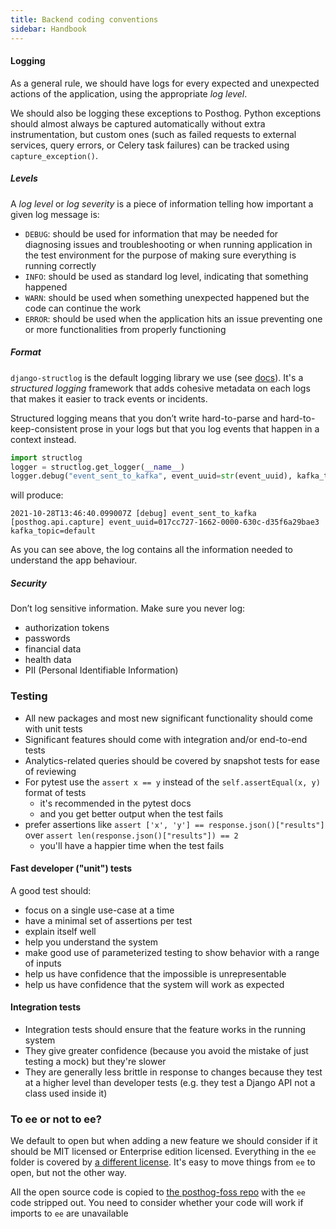 ```yaml
---
title: Backend coding conventions
sidebar: Handbook
---
```


#### Logging
As a general rule, we should have logs for every expected and unexpected actions of the application, using the appropriate _log level_.

We should also be logging these exceptions to Posthog. Python exceptions should almost always be captured automatically without extra instrumentation, but custom ones (such as failed requests to external services, query errors, or Celery task failures) can be tracked using `capture_exception()`.

##### Levels
A _log level_ or _log severity_ is a piece of information telling how important a given log message is:

* `DEBUG`: should be used for information that may be needed for diagnosing issues and troubleshooting or when running application
in the test environment for the purpose of making sure everything is running correctly
* `INFO`: should be used as standard log level, indicating that something happened
* `WARN`: should be used when something unexpected happened but the code can continue the work
* `ERROR`: should be used when the application hits an issue preventing one or more functionalities from properly functioning

##### Format
`django-structlog` is the default logging library we use (see [docs](https://django-structlog.readthedocs.io/en/latest/)).
It's a _structured logging_ framework that adds cohesive metadata on each logs that makes it easier to track events or incidents.

Structured logging means that you don’t write hard-to-parse and hard-to-keep-consistent prose in your logs
but that you log events that happen in a context instead.

```python
import structlog
logger = structlog.get_logger(__name__)
logger.debug("event_sent_to_kafka", event_uuid=str(event_uuid), kafka_topic=topic)
```
will produce:
```console
2021-10-28T13:46:40.099007Z [debug] event_sent_to_kafka [posthog.api.capture] event_uuid=017cc727-1662-0000-630c-d35f6a29bae3 kafka_topic=default
```
As you can see above, the log contains all the information needed to understand the app behaviour.

##### Security
Don’t log sensitive information. Make sure you never log:

* authorization tokens
* passwords
* financial data
* health data
* PII (Personal Identifiable Information)

### Testing

* All new packages and most new significant functionality should come with unit tests
* Significant features should come with integration and/or end-to-end tests
* Analytics-related queries should be covered by snapshot tests for ease of reviewing
* For pytest use the `assert x == y` instead of the `self.assertEqual(x, y)` format of tests
    * it's recommended in the pytest docs
    * and you get better output when the test fails
* prefer assertions like `assert ['x', 'y'] == response.json()["results"]` over `assert len(response.json()["results"]) == 2`
    * you'll have a happier time when the test fails 

#### Fast developer ("unit") tests

A good test should:

* focus on a single use-case at a time
* have a minimal set of assertions per test
* explain itself well
* help you understand the system
* make good use of parameterized testing to show behavior with a range of inputs
* help us have confidence that the impossible is unrepresentable
* help us have confidence that the system will work as expected

#### Integration tests

* Integration tests should ensure that the feature works in the running system
* They give greater confidence (because you avoid the mistake of just testing a mock) but they're slower
* They are generally less brittle in response to changes because they test at a higher level than developer tests (e.g. they test a Django API not a class used inside it)

### To ee or not to ee?

We default to open but when adding a new feature we should consider if it should be MIT licensed or Enterprise edition licensed. Everything in the `ee` folder is covered by [a different license](https://github.com/PostHog/posthog/blob/master/ee/LICENSE). It's easy to move things from `ee` to open, but not the other way.

All the open source code is copied to [the posthog-foss repo](https://github.com/posthog/posthog-foss) with the `ee` code stripped out.  You need to consider whether your code will work if imports to `ee` are unavailable

